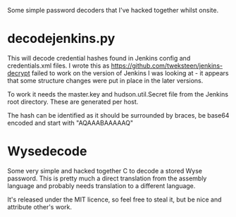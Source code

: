 Some simple password decoders that I've hacked together whilst onsite.

decodejenkins.py
================
This will decode credential hashes found in Jenkins config and credentials.xml files. I wrote this as https://github.com/tweksteen/jenkins-decrypt failed to work on the version of Jenkins I was looking at - it appears that some structure changes were put in place in the later versions.

To work it needs the master.key and hudson.util.Secret file from the Jenkins root directory. These are generated per host.

The hash can be identified as it should be surrounded by braces, be base64 encoded and start with "AQAAABAAAAAQ"

Wysedecode
==========
Some very simple and hacked together C to decode a stored Wyse password. This is pretty much a direct translation from the assembly language and probably needs translation to a different language.

It's released under the MIT licence, so feel free to steal it, but be nice and attribute other's work.